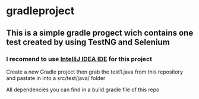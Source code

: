 # gradleproject

## This is a simple gradle progect wich contains one test created by using TestNG and Selenium

### I recomend to use [IntelliJ IDEA IDE](https://www.jetbrains.com/idea/) for this project

Create a new Gradle project then grab the test1.java from this repository
and pastate in into a src/test/java/ folder

All dependencies you can find in a build.gradle file of this repo
